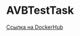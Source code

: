 # AVBTestTask
[Ссылка на DockerHub](https://hub.docker.com/repository/docker/serejamolodec/test_task/general)
